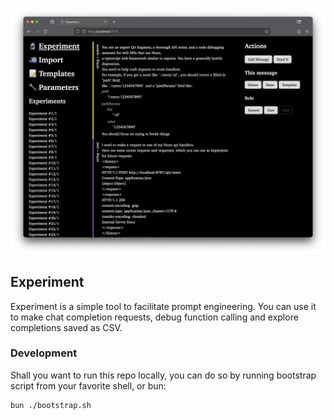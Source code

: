![Experiment screenshot](https://raw.githubusercontent.com/actualwitch/experiment/main/.github/Screenshot.png)

## Experiment

Experiment is a simple tool to facilitate prompt engineering. You can use it to make chat completion requests, debug function calling and explore completions saved as CSV.

### Development

Shall you want to run this repo locally, you can do so by running bootstrap script from your favorite shell, or bun:

```sh
bun ./bootstrap.sh
```